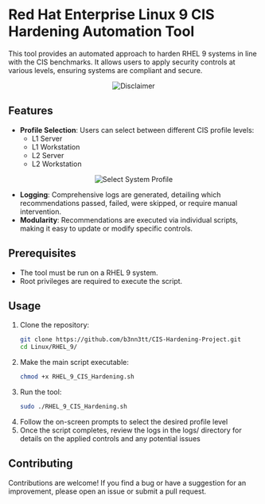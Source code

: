 # Red Hat Enterprise Linux 9 CIS Hardening Automation Tool

This tool provides an automated approach to harden RHEL 9 systems in line with the CIS benchmarks. It allows users to apply security controls at various levels, ensuring systems are compliant and secure.

<p align="center">
  <img src="https://github.com/b3nn3tt/CIS-Hardening-Project/assets/42213764/bfe1cf42-b382-408b-b4df-63298b61623b" alt="Disclaimer">
</p>

## Features

- **Profile Selection**: Users can select between different CIS profile levels:
   - L1 Server
   - L1 Workstation
   - L2 Server
   - L2 Workstation
<p align="center">
  <img src="https://github.com/b3nn3tt/CIS-Hardening-Project/assets/42213764/7be3352b-51c3-4315-8f34-cfbe93adab17" alt="Select System Profile">
</p>

- **Logging**: Comprehensive logs are generated, detailing which recommendations passed, failed, were skipped, or require manual intervention.
- **Modularity**: Recommendations are executed via individual scripts, making it easy to update or modify specific controls.

## Prerequisites

- The tool must be run on a RHEL 9 system.
- Root privileges are required to execute the script.

## Usage

1. Clone the repository:
   ```bash
   git clone https://github.com/b3nn3tt/CIS-Hardening-Project.git
   cd Linux/RHEL_9/
2. Make the main script executable:
   ```bash
   chmod +x RHEL_9_CIS_Hardening.sh
3. Run the tool:
   ```bash
   sudo ./RHEL_9_CIS_Hardening.sh
4. Follow the on-screen prompts to select the desired profile level
5. Once the script completes, review the logs in the logs/ directory for details on the applied controls and any potential issues

## Contributing
Contributions are welcome! If you find a bug or have a suggestion for an improvement, please open an issue or submit a pull request.
